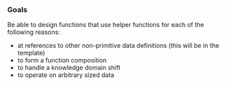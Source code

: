 ### Goals

Be able to design functions that use helper functions for each of the following reasons:
- at references to other non-primitive data definitions (this will be in the template)
- to form a function composition
- to handle a knowledge domain shift
- to operate on arbitrary sized data
